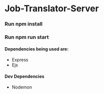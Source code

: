# Job-Translator-Server

### Run npm install

### Run npm run start

#### Dependencies being used are:
- Express
- Ejs

#### Dev Dependencies
- Nodemon
